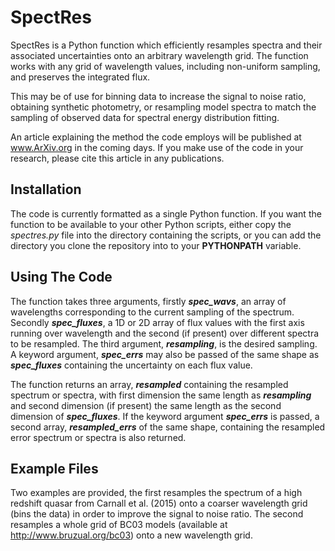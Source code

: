 # SpectRes

SpectRes is a Python function which efficiently resamples spectra and their associated uncertainties onto an arbitrary wavelength grid. The function works with any grid of wavelength values, including non-uniform sampling, and preserves the integrated flux. 

This may be of use for binning data to increase the signal to noise ratio, obtaining synthetic photometry, or resampling model spectra to match the sampling of observed data for spectral energy distribution fitting. 

An article explaining the method the code employs will be published at www.ArXiv.org in the coming days. If you make use of the code in your research, please cite this article in any publications.

## Installation

The code is currently formatted as a single Python function. If you want the function to be available to your other Python scripts, either copy the _spectres.py_ file into the directory containing the scripts, or you can add the directory you clone the repository into to your **PYTHONPATH** variable.

## Using The Code

The function takes three arguments, firstly _**spec_wavs**_, an array of wavelengths corresponding to the current sampling of the spectrum. Secondly _**spec_fluxes**_, a 1D or 2D array of flux values with the first axis running over wavelength and the second (if present) over different spectra to be resampled. The third argument, _**resampling**_, is the desired sampling. A keyword argument, _**spec_errs**_ may also be passed of the same shape as _**spec_fluxes**_ containing the uncertainty on each flux value. 

The function returns an array, _**resampled**_ containing the resampled spectrum or spectra, with first dimension the same length as _**resampling**_ and second dimension (if present) the same length as the second dimension of _**spec_fluxes**_. If the keyword argument _**spec_errs**_ is passed, a second array, _**resampled_errs**_ of the same shape, containing the resampled error spectrum or spectra is also returned.

## Example Files

Two examples are provided, the first resamples the spectrum of a high redshift quasar from Carnall et al. (2015) onto a coarser wavelength grid (bins the data) in order to improve the signal to noise ratio. The second resamples a whole grid of BC03 models (available at http://www.bruzual.org/bc03) onto a new wavelength grid.
